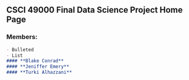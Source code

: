 ## CSCI 49000 Final Data Science Project Home Page
### Members:
```markdown
- Bulleted
- List
#### **Blake Conrad**
#### **Jeniffer Emery**
#### **Turki Alhazzani**
